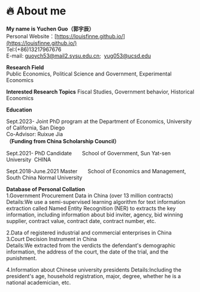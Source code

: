 # 🔥 About me  

**My name is Yuchen Guo（郭宇辰）**  
Personal Website：[https://louisfinne.github.io/](https://louisfinne.github.io/)  
Tel:(+86)13217967676  
E-mail: guoych53@mail2.sysu.edu.cn; &nbsp;yug053@ucsd.edu 
  
  **Research Field**  
Public Economics,  Political Science and Government,  Experimental Economics

  **Interested Research Topics** 
Fiscal Studies, Government behavior, Historical Economics

**Education** 

Sept.2023-
Joint PhD program at the Department of Economics, University of California, San Diego  
Co-Advisor: Ruixue Jia  
**（Funding from China Scholarship Council）**  

Sept.2021- 
PhD Candidate  &nbsp;&nbsp;&nbsp;&nbsp;&nbsp;
School of Government, Sun Yat-sen University&nbsp; CHINA

Sept.2018-June.2021
Master &nbsp;&nbsp;&nbsp;&nbsp;&nbsp;
School of Economics and Management, South China Normal University

 **Database of Personal Collation**  
 1.Government Procurement Data in China (over 13 million contracts)  
 Details:We use a semi-supervised learning algorithm for text 
information extraction called Named Entity Recognition (NER) to extracts the key information, including information about bid inviter, agency, bid winning supplier, contract value, contract date, contract number, etc.  

 2.Data of registered industrial and commercial enterprises in China  
 3.Court Decision Instrument in China  
 Details:We extracted from the verdicts the defendant's demographic information, the address of the court, the date of the trial, and the punishment.  
 
 4.Information about Chinese university presidents
 Details:Including the president's age, household registration, major, degree, whether he is a national academician, etc.
